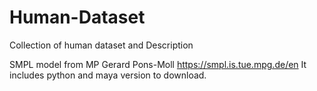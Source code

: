 # Human-Dataset
Collection of human dataset and Description

SMPL model from MP Gerard Pons-Moll
https://smpl.is.tue.mpg.de/en
It includes python and maya version to download.
